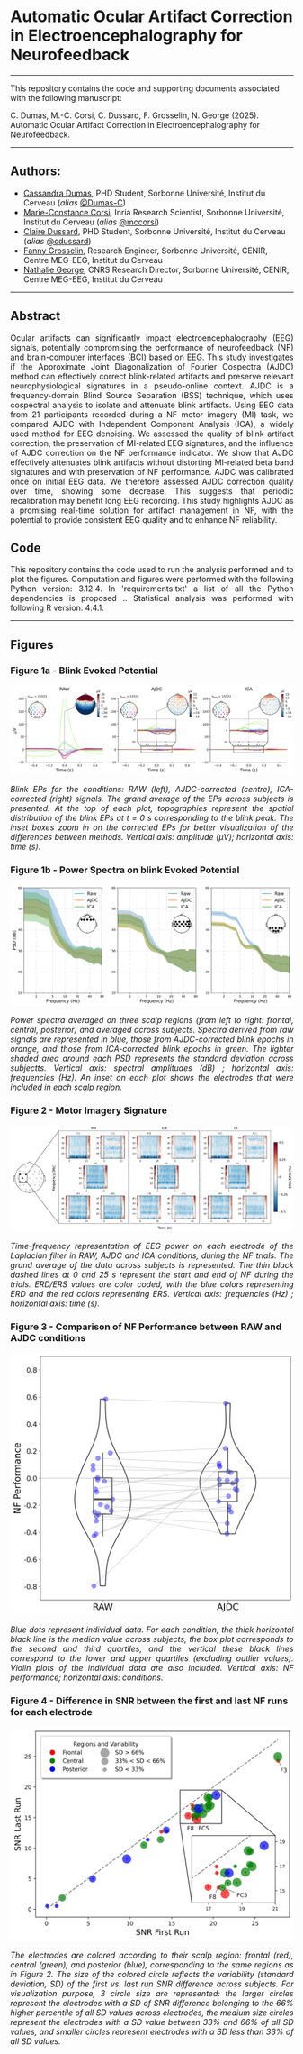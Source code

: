 # Automatic Ocular Artifact Correction in Electroencephalography for Neurofeedback

---
This repository contains the code and supporting documents associated with the following manuscript:

C. Dumas, M.-C. Corsi, C. Dussard, F. Grosselin, N. George (2025). Automatic Ocular Artifact Correction in Electroencephalography for Neurofeedback. 
 
---
## Authors:
* [Cassandra Dumas](https://www.linkedin.com/in/cassandra-dumas-a002a2153/), PHD Student, Sorbonne Université, Institut du Cerveau (_alias_ [@Dumas-C](https://github.com/Dumas-C))
* [Marie-Constance Corsi](https://marieconstance-corsi.netlify.app), Inria Research Scientist, Sorbonne Université, Institut du Cerveau (_alias_ [@mccorsi](https://github.com/mccorsi))
* [Claire Dussard](https://www.linkedin.com/in/claire-dussard-92469a256/), PHD Student, Sorbonne Université, Institut du Cerveau (_alias_ [@cdussard](https://github.com/cdussard))
* [Fanny Grosselin](https://www.linkedin.com/in/fanny-grosselin/), Research Engineer, Sorbonne Université, CENIR, Centre MEG-EEG, Institut du Cerveau
* [Nathalie George](https://www.linkedin.com/in/nathalie-george-406a09167/), CNRS Research Director, Sorbonne Université, CENIR, Centre MEG-EEG, Institut du Cerveau

---
## Abstract
<p align="justify"> Ocular artifacts can significantly impact electroencephalography (EEG) signals, potentially compromising the performance of neurofeedback (NF) and brain-computer interfaces (BCI) based on EEG. This study investigates if the Approximate Joint Diagonalization of Fourier Cospectra (AJDC) method can effectively correct blink-related artifacts and preserve relevant neurophysiological signatures in a pseudo-online context. AJDC is a frequency-domain Blind Source Separation (BSS) technique, which uses cospectral analysis to isolate and attenuate blink artifacts. Using EEG data from 21 participants recorded during a NF motor imagery (MI) task, we compared AJDC with Independent Component Analysis (ICA), a widely used method for EEG denoising. We assessed the quality of blink artifact correction, the preservation of MI-related EEG signatures, and the influence of AJDC correction on the NF performance indicator. We show that AJDC effectively attenuates blink artifacts without distorting MI-related beta band signatures and with preservation of NF performance. AJDC was calibrated once on initial EEG data. We therefore assessed AJDC correction quality over time, showing some decrease. This suggests that periodic recalibration may benefit long EEG recording. This study highlights AJDC as a promising real-time solution for artifact management in NF, with the potential to provide consistent EEG quality and to enhance NF reliability. </p>

## Code
<p align="justify">
This repository contains the code used to run the analysis performed and to plot the figures.
Computation and figures were performed with the following Python version: 3.12.4. In 'requirements.txt' a list of all the Python dependencies is proposed ..
Statistical analysis was performed with following R version: 4.4.1.
</p>

---
## Figures

### Figure 1a - Blink Evoked Potential
![Fig. 1a](./Figures/Fig_1a.jpeg)

*<p align="justify"> Blink EPs for the conditions: RAW (left), AJDC-corrected (centre), ICA-corrected (right) signals. The grand average of the EPs across subjects is presented. At the top of each plot, topographies represent the spatial distribution of the blink EPs at t = 0 s corresponding to the blink peak. The inset boxes zoom in on the corrected EPs for better visualization of the differences between methods. Vertical axis: amplitude (µV); horizontal axis: time (s). </p>*

### Figure 1b - Power Spectra on blink Evoked Potential
![Fig. 1b](./Figures/Fig_1b.jpeg)

*<p align="justify"> Power spectra averaged on three scalp regions (from left to right: frontal, central, posterior) and averaged across subjects. Spectra derived from raw signals are represented in blue, those from AJDC-corrected blink epochs in orange, and those from ICA-corrected blink epochs in green. The lighter shaded area around each PSD represents the standard deviation across subjectts. Vertical axis: spectral amplitudes (dB) ; horizontal axis: frequencies (Hz). An inset on each plot shows the electrodes that were included in each scalp region.</p>*

### Figure 2 - Motor Imagery Signature
![Fig. 2](./Figures/Fig_2.jpeg)

*<p align="justify"> Time-frequency representation of EEG power on each electrode of the Laplacian filter in RAW, AJDC and ICA conditions, during the NF trials. The grand average of the data across subjects is represented. The thin black dashed lines at 0 and 25 s represent the start and end of NF during the trials. ERD/ERS values are color coded, with the blue colors representing ERD and the red colors representing ERS. Vertical axis: frequencies (Hz) ; horizontal axis: time (s).</p>*

### Figure 3 - Comparison of NF Performance between RAW and AJDC conditions
![Fig. 3](./Figures/Fig_3.png)

*<p align="justify"> Blue dots represent individual data. For each condition, the thick horizontal black line is the median value across subjects, the box plot corresponds to the second and third quartiles, and the vertical these black lines correspond to the lower and upper quartiles (excluding outlier values). Violin plots of the individual data are also included. Vertical axis: NF performance; horizontal axis: conditions.</p>*

### Figure 4 - Difference in SNR between the first and last NF runs for each electrode
![Fig. 4](./Figures/Fig_4.jpeg)

*<p align="justify"> The electrodes are colored according to their scalp region: frontal (red), central (green), and posterior (blue), corresponding to the same regions as in Figure 2. The size of the colored circle reflects the variability (standard deviation, SD) of the first vs. last run SNR difference across subjects. For visualization purpose, 3 circle size are represented: the larger circles represent the electrodes with a SD of SNR difference belonging to the 66% higher percentile of all SD values across electrodes, the medium size circles represent the electrodes with a SD value between 33% and 66% of all SD values, and smaller circles represent electrodes with a SD less than 33% of all SD values.</p>*
